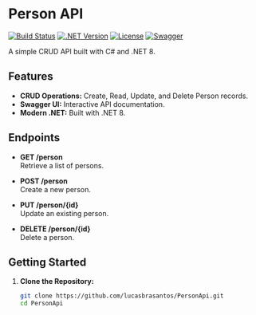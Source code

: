 # Person API

[![Build Status](https://img.shields.io/badge/build-passing-brightgreen)](https://github.com/lucasbrasantos/PersonApi)  [![.NET Version](https://img.shields.io/badge/.NET-8-512BD4)](https://dotnet.microsoft.com/download/dotnet/8.0)  [![License](https://img.shields.io/badge/license-MIT-blue)](LICENSE)  [![Swagger](https://img.shields.io/badge/swagger-v1-brightgreen)](https://localhost:7078/swagger)

A simple CRUD API built with C# and .NET 8.

## Features

- **CRUD Operations:** Create, Read, Update, and Delete Person records.
- **Swagger UI:** Interactive API documentation.
- **Modern .NET:** Built with .NET 8.

## Endpoints

- **GET /person**  
  Retrieve a list of persons.

- **POST /person**  
  Create a new person.

- **PUT /person/{id}**  
  Update an existing person.

- **DELETE /person/{id}**  
  Delete a person.

## Getting Started

1. **Clone the Repository:**

   ```bash
   git clone https://github.com/lucasbrasantos/PersonApi.git
   cd PersonApi
